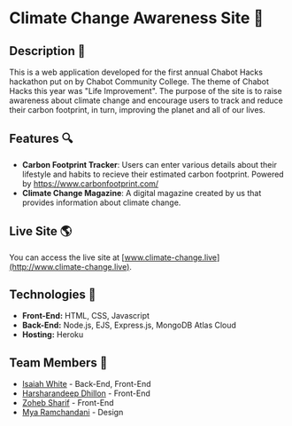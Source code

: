 # Climate Change Awareness Site 🌳

## Description 📃

This is a web application developed for the first annual Chabot Hacks hackathon put on by Chabot Community College. The theme of Chabot Hacks this year was "Life Improvement". The purpose of the site is to raise awareness about climate change and encourage users to track and reduce their carbon footprint, in turn, improving the planet and all of our lives.

## Features 🔍

- **Carbon Footprint Tracker**: Users can enter various details about their lifestyle and habits to recieve their estimated carbon footprint. Powered by https://www.carbonfootprint.com/
- **Climate Change Magazine**: A digital magazine created by us that provides information about climate change.

## Live Site 🌎

You can access the live site at [www.climate-change.live](http://www.climate-change.live).

## Technologies 🔧
- **Front-End:** HTML, CSS, Javascript
- **Back-End:** Node.js, EJS, Express.js, MongoDB Atlas Cloud
- **Hosting:** Heroku

## Team Members 👥
- [Isaiah White](https://www.linkedin.com/in/isaiah-white-b8315818b) - Back-End, Front-End
- [Harsharandeep Dhillon](https://www.linkedin.com/in/harsharandeep-dhillon-26b291267/) - Front-End
- [Zoheb Sharif](https://www.linkedin.com/in/zohebsharif/) - Front-End
- [Mya Ramchandani](https://www.linkedin.com/in/mya-ramchandani-66b424306/) - Design
